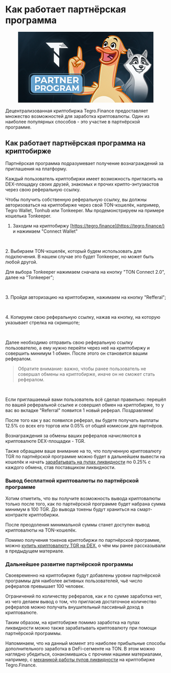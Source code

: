 # Как работает партнёрская программа

<figure><img src="../../.gitbook/assets/image (53).png" alt=""><figcaption></figcaption></figure>

Децентрализованная криптобиржа Tegro.Finance предоставляет множество возможностей для заработка криптовалюты. Один из наиболее популярных способов - это участие в партнёрской программе.

## Как работает партнёрская программа на криптобирже <a href="#kak-rabotaet-partnyorskaya-programma-na-kriptobirzhe" id="kak-rabotaet-partnyorskaya-programma-na-kriptobirzhe"></a>

Партнёрская программа подразумевает получение вознаграждений за приглашения на платформу.

Каждый пользователь криптобиржи имеет возможность пригласить на DEX-площадку своих друзей, знакомых и прочих крипто-энтузиастов через свою реферальную ссылку.

Чтобы получить собственную реферальную ссылку, вы должны авторизоваться на криптобирже через свой TON-кошелёк, например, Tegro Wallet, Tonhub или Tonkeeper. Мы продемонстрируем на примере кошелька Tonkeeper.

1. Заходим на криптобиржу [https://tegro.finance](https://tegro.finance/) и нажимаем "Connect Wallet"

<figure><img src="https://telegra.ph/file/559df3136087aaafa7e13.png" alt=""><figcaption></figcaption></figure>

2\. Выбираем TON-кошелёк, который будем использовать для подключения. В нашем случае это будет Tonkeeper, но может быть любой другой.

Для выбора Tonkeeper нажимаем сначала на кнопку "TON Connect 2.0", далее на "Tonkeeper";

<figure><img src="https://telegra.ph/file/3321b781a5f7d8bea43a3.png" alt=""><figcaption></figcaption></figure>

3\. Пройдя авторизацию на криптобирже, нажимаем на кнопку "Refferal";

<figure><img src="https://telegra.ph/file/b66dae2640f2d774d9d4e.png" alt=""><figcaption></figcaption></figure>

4\. Копируем свою реферальную ссылку, нажав на кнопку, на которую указывает стрелка на скриншоте;

<figure><img src="https://telegra.ph/file/e39124939d9c997e42d22.png" alt=""><figcaption></figcaption></figure>

Далее необходимо отправить свою реферальную ссылку пользователю, а ему нужно перейти через неё на криптобиржу и совершить минимум 1 обмен. После этого он становится вашим рефералом.

> Обратите внимание: важно, чтобы ранее пользователь не совершал обмены на криптобирже, иначе он не сможет стать рефералом.&#x20;

<figure><img src="https://telegra.ph/file/3e486e45c736df9ffa9e1.png" alt=""><figcaption></figcaption></figure>

Если приглашаемый вами пользователь всё сделал правильно: перешёл по вашей реферальной ссылке и совершил обмен на криптобирже, то у вас во вкладке "Referral" появится 1 новый реферал. Поздравляем!

После того как у вас появился реферал, вы будете получать выплаты 12.5% со всех его торгов или 0.05% от общей комиссии для партнёров.

Вознаграждения за обмены ваших рефералов начисляются в криптовалюте DEX-площадки - TGR.

Также обращаем ваше внимание на то, что полученную криптовалюту TGR по партнёрской программе можно будет в дальнейшем вывести на кошелёк и начать [зарабатывать на пулах ликвидности](../zarabotok-na-pulakh-likvidnosti.md) по 0.25% с каждого обмена, став поставщиком ликвидности.

### **Вывод бесплатной криптовалюты по партнёрской программе**

Хотим отметить, что вы получите возможность вывода криптовалюты только после того, как по партнёрской программе будет набрана сумма минимум в 100 TGR. До вывода токены будут храниться на смарт-контракте криптобиржи.

После преодоления минимальной суммы станет доступен вывод криптовалюты на TON-кошелёк.

Помимо получения токенов криптобиржи по партнёрской программе, можно [купить криптовалюту TGR на DEX](../../token-tgr/kak-kupit-kriptovalyutu-tgr.md), о чём мы ранее рассказывали в предыдущем материале.

### **Дальнейшее развитие партнёрской программы**

Своевременно на криптобирже будут добавлены уровни партнёрской программы для наиболее активных пользователей, чьё число рефералов превышает 100 человек.

Ограничений по количеству рефералов, как и по сумме заработка нет, из чего делаем вывод о том, что пригласив достаточное количество рефералов можно получать внушительный пассивный доход в криптовалюте.

Таким образом, на криптобирже помимо заработка на пулах ликвидности можно также зарабатывать криптовалюту при помощи партнёрской программы.

Напоминаем, что на данный момент это наиболее прибыльные способы дополнительного заработка в DeFi-сегменте на TON. В этом можно наглядно убедиться, ознакомившись с прочими нашими материалами, например, с [механикой работы пулов ликвидности](../mekhanika-raboty-pulov-likvidnosti.md) на криптобирже Tegro.Finance.
